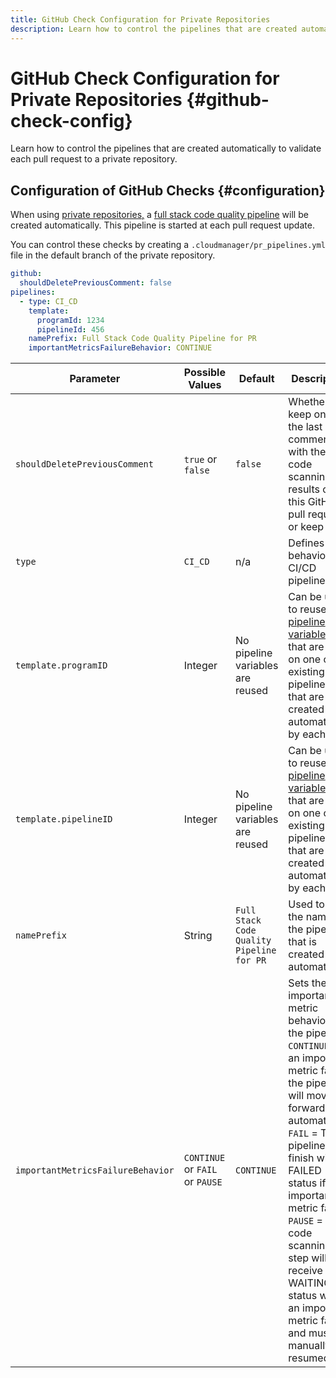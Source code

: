 ```yaml
---
title: GitHub Check Configuration for Private Repositories
description: Learn how to control the pipelines that are created automatically to validate each pull request to a private repository.
---
```


# GitHub Check Configuration for Private Repositories {#github-check-config}

Learn how to control the pipelines that are created automatically to validate each pull request to a private repository.

## Configuration of GitHub Checks {#configuration}

When using [private repositories,](private-repositories.md#using) a [full stack code quality pipeline](/help/overview/ci-cd-pipelines.md) will be created automatically. This pipeline is started at each pull request update.

You can control these checks by creating a `.cloudmanager/pr_pipelines.yml` file in the default branch of the private repository.

```yaml
github:
  shouldDeletePreviousComment: false
pipelines:
  - type: CI_CD
    template:
      programId: 1234
      pipelineId: 456
    namePrefix: Full Stack Code Quality Pipeline for PR 
    importantMetricsFailureBehavior: CONTINUE
```

|Parameter|Possible Values|Default|Description|
|---|---|---|---|
|`shouldDeletePreviousComment`|`true` or `false`|`false`|Whether to keep only the last comment with the code scanning results on this GitHub pull request or keep all|
|`type`|`CI_CD`|n/a|Defines behavior of a CI/CD pipeline|
|`template.programID`|Integer|No pipeline variables are reused|Can be used to reuse the [pipeline variables](/help/getting-started/build-environment.md#pipeline-variables) that are set on one of the existing pipelines that are created automatically by each PR.|
|`template.pipelineID`|Integer|No pipeline variables are reused|Can be used to reuse the [pipeline variables](/help/getting-started/build-environment.md#pipeline-variables) that are set on one of the existing pipelines that are created automatically by each PR.|
|`namePrefix`|String|`Full Stack Code Quality Pipeline for PR`|Used to set the name of the pipeline that is created automatically|
|`importantMetricsFailureBehavior`|`CONTINUE` or `FAIL` or `PAUSE`|`CONTINUE`|Sets the important metric behavior of the pipeline<br>`CONTINUE` = If an important metric fails, the pipeline will move forward automatically<br>`FAIL` = The pipeline will finish with a FAILED status if an important metric fails<br>`PAUSE` = The code scanning step will receive a WAITING status when an important metric fails and must be manually resumed|
